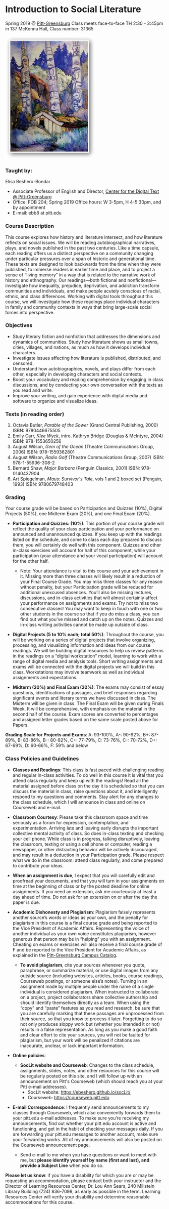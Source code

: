 # Introduction to Social Literature
Spring 2019 @ [Pitt-Greensburg](http://greensburg.pitt.edu) Class meets face-to-face TH 2:30 - 3:45pm in 137 McKenna Hall, Class number: 31365

![Emily Carr, Haida Totems, Cha-atl (1912)](hdatotems.jpg)

### Taught by: 
Elisa Beshero-Bondar
* Associate Professor of English and Director, [Center for the Digital Text @ Pitt-Greensburg](https://www.greensburg.pitt.edu/digital-humanities/center-digital-text)
* Office: FOB 204; Spring 2019 Office hours: W 3-5pm, H 4-5:30pm, and by appointment
* E-mail: ebb8 at pitt.edu

### Course Description
This course explores how history and literature intersect, and how literature reflects on social issues. We will be reading autobiographical narratives, plays, and novels published in the past two centuries. Like a time capsule, each reading offers us a distinct perspective on a community changing under particular pressures over a span of historic and generational time. These texts are designed to look backwards from the time when they were published, to immerse readers in earlier time and place, and to project a sense of “living memory” in a way that is related to the narrative work of history and ethnography.  Our readings—both fictional and nonfictional—investigate how inequality, prejudice, deprivation, and addiction transform communities and individuals, and make people acutely conscious of racial, ethnic, and class differences. Working with digital tools throughout this course, we will investigate how these readings place individual characters in family and community contexts in ways that bring large-scale social forces into perspective. 

### Objectives

* Study literary fiction and nonfiction that addresses the dimensions and dynamics of communities. Study how literature shows us small towns, cities, villages, and nations, as much as how it develops individual characters. 
* Investigate issues affecting how literature is published, distributed, and censored. 
* Understand how autobiographies, novels, and plays differ from each other, especially in developing characters and social contexts.
* Boost your vocabulary and reading comprehension by engaging in class discussions, and by conducting your own conversation with the texts as you read and write.
* Improve your writing, and gain experience with digital media and software to organize and visualize ideas.

### Texts (in reading order)
1. Octavia Butler, *Parable of the Sower* (Grand Central Publishing, 2000) ISBN: 9780446675505
1.  Emily Carr, *Klee Wyck*, intro. Kathryn Bridge (Douglas & McIntyre, 2004) ISBN: 978-1553650256
1.  August Wilson, *Gem of the Ocean* (Theatre Communications Group, 2006) ISBN: 978-1559362801
1. August Wilson, *Radio Golf* (Theatre Communications Group, 2007) ISBN: 978-1-55936-308-2 
1.  Bernard Shaw, *Major Barbara* (Penguin Classics, 2001) ISBN: 978-0140437904
1.  Art Spiegelman, *Maus: Survivor's Tale*, vols 1 and 2 boxed set (Penguin, 1993) ISBN: 9780679748403

### Grading
Your course grade will be based on Participation and Quizzes (10%), Digital Projects (50%), one Midterm Exam (20%), and one Final Exam (20%).   

* **Participation and Quizzes: (10%)**:  This portion of your course grade will reflect the quality of your class participation and your performance on announced and unannounced quizzes.  If you keep up with the readings listed on the schedule, and come to class each day prepared to discuss them, you will certainly do well with this component.  Quizzes and other in-class exercises will account for half of this component, while your participation (your attendance and your vocal participation) will account for the other half. 
    * Note: Your attendance is vital to this course and your achievement in it. Missing more than three classes will likely result in a reduction of your Final Course Grade. You may miss three classes for any reason without penalty, but your Participation grade will be reduced for additional unexcused absences.  You’ll also be missing lectures, discussions, and in-class activities that will almost certainly affect your performance on assignments and exams. Try not to miss two consecutive classes!  You may want to keep in touch with one or two other students in the course so that if you do miss a class, you can find out what you've missed and catch up on the notes. Quizzes and in-class writing activities cannot be made up outside of class. 
 
* **Digital Projects (5 to 10% each; total 50%)**: Throughout the course, you will be working on a series of digital projects that involve organizing, processing, and visualizing information and ideas from our course readings. We will be building digital resources to help us review patterns in the readings on a “digital workstation” model, learning to work with a range of digital media and analysis tools. Short writing assignments and exams will be connected with the digital projects we will build in this class. Workstations may involve teamwork as well as individual assignments and expectations. 

* **Midterm (20%) and Final Exam (20%)**: The exams may consist of essay questions, identifications of passages, and brief responses regarding significant events and literary terms we have discussed in class. The Midterm will be given in class. The Final Exam will be given during Finals Week. It will be comprehensive, with emphasis on the material in the second half of the course. Exam scores are converted to percentages and assigned letter grades based on the same scale posted above for Papers.  

**Grading Scale for Projects and Exams**: A: 93-100%, A-: 90-92%, B+: 87-89%, B: 83-86%, B-: 80-82%, C+: 77-79%, C: 73-76%, C-: 70-72%, D+: 67-69%, D: 60-66%, F: 59% and below

### Class Policies and Guidelines
* **Classes and Readings**:  This class is fast paced with challenging reading and regular in-class activities. To do well in this course it is vital that you attend class regularly and keep up with the readings! Read all the material assigned before class on the day it is scheduled so that you can discuss the material in class, raise questions about it, and intelligently respond to my questions and comments. Stay alert for any changes to the class schedule, which I will announce in class and online on Courseweb and e-mail. 

* **Classroom Courtesy**: Please take this classroom space and time seriously as a forum for expression, contemplation, and experimentation. Arriving late and leaving early disrupts the important collective mental activity of class. So does in-class texting and checking your cell phone. While class is in progress, talking disruptively, leaving the classroom, texting or using a cell phone or computer, reading a newspaper, or other distracting behavior will be actively discouraged, and may result in a deduction in your Participation grade. Please respect what we do in the classroom: attend class regularly, and come prepared to contribute your ideas.  

* **When an assignment is due**, I expect that you will carefully edit and proofread your documents, and that you will turn in your assignments on time at the beginning of class or by the posted deadline for online assignments. If you need an extension, ask me courteously at least a day ahead of time. Do not ask for an extension on or after the day the paper is due.

* **Academic Dishonesty and Plagiarism**:  Plagiarism falsely represents another source’s words or ideas as your own, and the penalty for plagiarism in this course is a final course grade and being reported to the Vice President of Academic Affairs. Representing the voice of another individual as your own voice constitutes plagiarism, however generous that person may be in “helping” you with an assignment. Cheating on exams or exercises will also receive a final course grade of F and be reported to the Vice President for Academic Affairs, as explained in the [Pitt-Greensburg Campus Catalog](https://catalog.upg.pitt.edu/content.php?catoid=135&navoid=11699#academic-integrity).  
    * **To avoid plagiarism**, cite your sources whenever you quote, paraphrase, or summarize material, or use digital images from any outside source (including websites, articles, books, course readings, Courseweb postings, or someone else’s notes). Turning in an assignment made by multiple people under the name of a single individual is considered plagiarism. When instructed to collaborate on a project, project collaborators share collective authorship and should identify themselves directly as a team. When using the “copy” and “paste” features as you read and research, be sure that you are carefully marking that these passages are unprocessed from their source, so that you know to process it later. Forgetting to do so not only produces sloppy work but (whether you intended it or not) results in a false representation. As long as you make a good faith and clear effort to cite your sources, you will not be faulted for plagiarism, but your work will be penalized if citations are inaccurate, unclear, or lack important information. 

* **Online policies**: 
    * **SocLit website and Courseweb**: Changes to the class schedule, assignments, slides, notes, and other resources for this course will be regularly posted on this site, and I will follow up with an announcement on Pitt's Courseweb (which should reach you at your Pitt e-mail addresses). 
         * SocLit website: <https://ebeshero.github.io/socLit/>
         * Courseweb: <https://courseweb.pitt.edu>
 
* **E-mail Correspondence**: I frequently send announcements to my classes through Courseweb, which also conveniently forwards them to your pitt.edu e-mail addresses. To make sure you’re receiving my announcements, find out whether your pitt.edu account is active and functioning, and get in the habit of checking your messages daily. If you are forwarding your pitt.edu messages to another account, make sure your forwarding works. All of my announcements will also be posted on the Courseweb announcement page. 
    * Send e-mail to me when you have questions or want to meet with me, but **please identify yourself by name (first and last), and provide a Subject Line** when you do so.  
    
**Please let us know**: if you have a disability for which you are or may be requesting an accommodation, please contact both your instructor and the Director of Learning Resources Center, Dr. Lou Ann Sears, 240 Millstein Library Building (724) 836-7098, as early as possible in the term. Learning Resources Center will verify your disability and determine reasonable accommodations for this course.   
     

